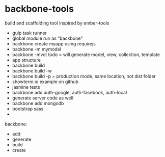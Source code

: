 backbone-tools
==============

build and scaffolding tool inspired by ember-tools

- gulp task runner 
- global module run as "backbone"
- backbone create myapp using requirejs
- backbone -m mymodel
- backbone -mvct todo = will generate model, view, collection, template
- app structure
- backbone build
- backbone build -w
- backbone build -p = production mode, same location, not dist folder
- showterm.io example on github
- jasmine tests
- backbone add auth-google, auth-facebook, auth-local
 - generate server code as well
- backbone add mongodb
- bootstrap sass
- 

backbone:
- add
- generate
- build
- create
